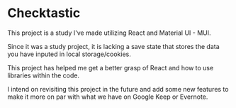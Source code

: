 # Checktastic

This project is a study I've made utilizing React and Material UI - MUI.

Since it was a study project, it is lacking a save state that stores the data you have inputed in local storage/cookies.

This project has helped me get a better grasp of React and how to use libraries within the code.

I intend on revisiting this project in the future and add some new features to make it more on par with what we have on Google Keep or Evernote.
